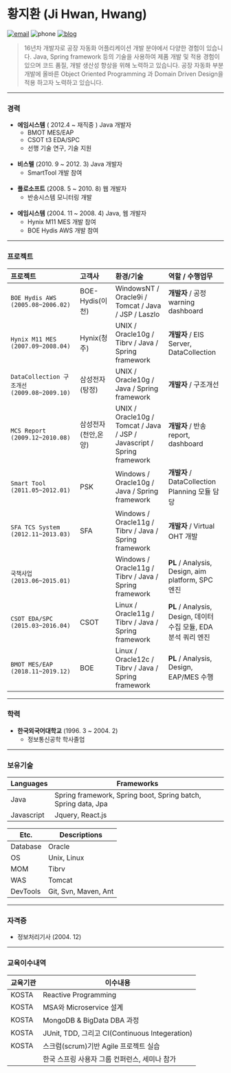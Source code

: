 # 황지환 (Ji Hwan, Hwang)

[![email](https://img.shields.io/badge/email-zhwan.hwang@gmail.com-0229bf.svg)](mailto:zhwan.hwang@gmail.com) ![phone](https://img.shields.io/badge/phone-+82--10--4752--8950-0229bf.svg) [![blog](https://img.shields.io/badge/blog-zhwan.info-0229bf.svg)](http://zhwan.info/)
> 16년차 개발자로 공장 자동화 어플리케이션 개발  분야에서 다양한 경험이 있습니다.
Java, Spring framework 등의 기술을 사용하여 제품 개발 및 적용 경험이 있으며 코드 품질, 개발 생산성 향상을 위해 노력하고 있습니다.
공장 자동화 부분 개발에 올바른 Object Oriented Programming 과 Domain Driven Design을 적용 하고자 노력하고 있습니다.

---
### 경력
- **에임시스템**                   ( 2012.4 ~ 재직중 )
  Java 개발자
  <br>
  - BMOT MES/EAP
  - CSOT t3 EDA/SPC
  - 선행 기술 연구, 기술 지원
  <br>
- **비스텔**                      (2010. 9 ~ 2012. 3)
  Java 개발자
  <br>
  - SmartTool 개발 참여
  <br>
- **플로소프트**                   (2008. 5 ~ 2010. 8)
  웹 개발자
  <br>
  - 반송시스템 모니터링 개발
  <br>
- **에임시스템**                   (2004. 11 ~ 2008. 4)
  Java, 웹 개발자
  <br>
  - Hynix M11 MES 개발 참여
  - BOE Hydis AWS 개발 참여

---
### 프로젝트


| 프로젝트 | 고객사 | 환경/기술 | 역할 / 수행업무 |
|:---|:---|:---|:---|
|`BOE Hydis AWS (2005.08~2006.02)` | BOE-Hydis(이천) | WindowsNT / Oracle9i / Tomcat / Java / JSP / Laszlo | **개발자** / 공정 warning dashboard|
|`Hynix M11 MES (2007.09~2008.04)` | Hynix(청주) | UNIX / Oracle10g / Tibrv / Java / Spring framework | **개발자** / EIS Server, DataCollection|
|`DataCollection 구조개선 (2009.08~2009.10)` | 삼성전자(탕정) | UNIX / Oracle10g / Java / Spring framework | **개발자** / 구조개선|
|`MCS Report (2009.12~2010.08)` | 삼성전자(천안,온양) | UNIX / Oracle10g / Tomcat / Java / JSP / Javascript / Spring framework | **개발자** / 반송 report, dashboard |
|`Smart Tool (2011.05~2012.01)` | PSK | Windows / Oracle10g / Java / Spring framework | **개발자** / DataCollection Planning 모듈 담당 |
|`SFA TCS System (2012.11~2013.03)` | SFA | Windows / Oracle11g / Tibrv / Java / Spring framework | **개발자** / Virtual OHT 개발|
|`국책사업 (2013.06~2015.01)` |  | Windows / Oracle11g / Tibrv / Java / Spring framework | **PL** / Analysis, Design, aim platform, SPC 엔진 |
|`CSOT EDA/SPC (2015.03~2016.04)` | CSOT | Linux / Oracle11g / Tibrv / Java / Spring framework | **PL** / Analysis, Design, 데이터 수집 모듈, EDA 분석 쿼리 엔진 |
|`BMOT MES/EAP (2018.11~2019.12)` | BOE | Linux / Oracle12c / Tibrv / Java / Spring framework | **PL** / Analysis, Design, EAP/MES 수행 |

---
### 학력
- **한국외국어대학교** (1996. 3 ~ 2004. 2)
  - 정보통신공학 학사졸업

---
### 보유기술

| Languages  | Frameworks                    |
|------------|-------------------------------|
| Java       | Spring framework, Spring boot, Spring batch, Spring data, Jpa |
| Javascript | Jquery, React.js              |


| Etc.    	| Descriptions                  |
|----------	|------------------------------	|
| Database  | Oracle                        |
| OS        | Unix, Linux                   |
| MOM       | Tibrv                         |
| WAS       | Tomcat                        |
| DevTools  | Git, Svn, Maven, Ant          |

---
### 자격증
- 정보처리기사 (2004. 12)

---
### 교육이수내역
| 교육기관 | 이수내용 |
|---|---|
| KOSTA | Reactive Programming |
| KOSTA | MSA와 Microservice 설계 |
| KOSTA | MongoDB & BigData DBA 과정 |
| KOSTA | JUnit, TDD, 그리고 CI(Continuous Integeration) |
| KOSTA | 스크럼(scrum)기반 Agile 프로젝트 실습 |
| | 한국 스프링 사용자 그룹 컨퍼런스, 세미나 참가 |
